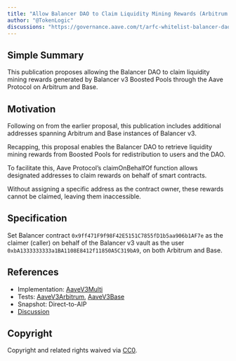 ```yaml
---
title: "Allow Balancer DAO to Claim Liquidity Mining Rewards (Arbitrum & Base)"
author: "@TokenLogic"
discussions: "https://governance.aave.com/t/arfc-whitelist-balancer-dao-to-claim-liquidity-mining-rewards-arbitrum-base/21280"
---
```


## Simple Summary

This publication proposes allowing the Balancer DAO to claim liquidity mining rewards generated by Balancer v3 Boosted Pools through the Aave Protocol on Arbitrum and Base.

## Motivation

Following on from the earlier proposal, this publication includes additional addresses spanning Arbitrum and Base instances of Balancer v3.

Recapping, this proposal enables the Balancer DAO to retrieve liquidity mining rewards from Boosted Pools for redistribution to users and the DAO.

To facilitate this, Aave Protocol’s claimOnBehalfOf function allows designated addresses to claim rewards on behalf of smart contracts.

Without assigning a specific address as the contract owner, these rewards cannot be claimed, leaving them inaccessible.

## Specification

Set Balancer contract `0x9ff471F9f98F42E5151C7855fD1b5aa906b1AF7e` as the claimer (caller) on behalf of the Balancer v3 vault as the user `0xbA1333333333a1BA1108E8412f11850A5C319bA9`, on both Arbitrum and Base.

## References

- Implementation: [AaveV3Multi](https://github.com/bgd-labs/aave-proposals-v3/blob/main/src/20250318_Multi_AllowBalancerDAOToClaimLiquidityMiningRewards/AaveV3Multi_AllowBalancerDAOToClaimLiquidityMiningRewards_20250318.sol)
- Tests: [AaveV3Arbitrum](https://github.com/bgd-labs/aave-proposals-v3/blob/main/src/20250318_Multi_AllowBalancerDAOToClaimLiquidityMiningRewards/AaveV3Arbitrum_AllowBalancerDAOToClaimLiquidityMiningRewards_20250318.t.sol), [AaveV3Base](https://github.com/bgd-labs/aave-proposals-v3/blob/main/src/20250318_Multi_AllowBalancerDAOToClaimLiquidityMiningRewards/AaveV3Base_AllowBalancerDAOToClaimLiquidityMiningRewards_20250318.t.sol)
- Snapshot: Direct-to-AIP
- [Discussion](https://governance.aave.com/t/arfc-whitelist-balancer-dao-to-claim-liquidity-mining-rewards-arbitrum-base/21280)

## Copyright

Copyright and related rights waived via [CC0](https://creativecommons.org/publicdomain/zero/1.0/).
